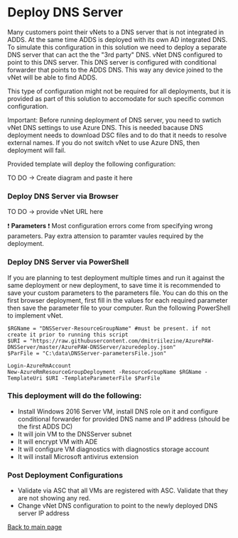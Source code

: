 # Deploy DNS Server

Many customers point their vNets to a DNS server that is not integrated in ADDS. At the same time ADDS is deployed with its own AD integrated DNS.
To simulate this configuration in this solution we need to deploy a separate DNS server that can act the the "3rd party" DNS. 
vNet DNS configured to point to this DNS server. This DNS server is configured with conditional forwarder that points to the ADDS DNS.
This way any device joined to the vNet will be able to find ADDS. 

This type of configuration might not be required for all deployments, but it is provided as part of this solution to accomodate for such specific common configuration.

Important: Before running deployment of DNS server, you need to swtich vNet DNS settings to use Azure DNS. This is needed bacause DNS deployment 
needs to download DSC files and to do that it needs to resolve external names. If you do not switch vNet to use Azure DNS, then deployment will fail.

Provided template will deploy the following configuration:

TO DO -> Create diagram and paste it here


### Deploy DNS Server via Browser

TO DO -> provide vNet URL here

:heavy_exclamation_mark: **Parameters** :heavy_exclamation_mark: Most configuration errors come from specifying wrong parameters. 
Pay extra attension to paramter vaules required by the deployment.

### Deploy DNS Server via PowerShell

If you are planning to test deployment multiple times and run it against the same deployment or new deployment, 
to save time it is recommended to save your custom parameters to the parameters file. You can do this on the first browser deployment, 
first fill in the values for each required parameter then save the parameter file to your computer. Run the following PowerShell to implement vNet.

```<language>
$RGName = "DNSServer-ResourceGroupName" #must be present. if not create it prior to running this script
$URI = "https://raw.githubusercontent.com/dmitriilezine/AzurePAW-DNSServer/master/AzurePAW-DNSServer/azuredeploy.json"
$ParFile = "C:\data\DNSServer-parametersFile.json"

Login-AzureRmAccount
New-AzureRmResourceGroupDeployment -ResourceGroupName $RGName -TemplateUri $URI -TemplateParameterFile $ParFile

```
### This deployment will do the following:
- Install Windows 2016 Server VM, install DNS role on it and configure conditional forwarder for provided DNS name and IP address (should be the first ADDS DC)
- It will join VM to the DNSServer subnet
- It will encrypt VM with ADE
- It will configure VM diagnostics with diagnostics storage account
- It will install Microsoft antivirus extension


### Post Deployment Configurations
- Validate via ASC that all VMs are registered with ASC. Validate that they are not showing any red.
- Change vNet DNS configuration to point to the newly deployed DNS server IP address





[Back to main page](DeploymentOutline.md)
